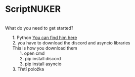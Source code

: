 <h1>ScriptNUKER</h1><br>
<a>What do you need to get started?</a><br>
<ul style="list-style-type: none;">
  <li>1. Python <a href="https://www.python.org/" target="_blank">You can find him here</a></li>
  <li>2. you have to download the discord and asyncio libraries<br>This is how you download them
    <ul style="list-style-type: none;">
      <li>1. open cmd</li>
      <li>2. pip install discord</li>
      <li>3. pip install asyncio</li>
    </ul>
  <li>3. Třetí položka</li>
</ul>
